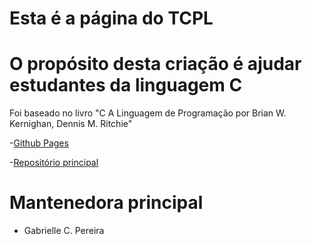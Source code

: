 # Esta é a página do TCPL

# O propósito desta criação é ajudar estudantes da linguagem C

<p> Foi baseado no livro "C A Linguagem de Programação por Brian W. Kernighan, Dennis M. Ritchie"
</p>

-[Github Pages](https://electronicskitten.github.io/tcpl/)


-[Repositório principal](https://github.com/electronicskitten/tcpl)


# Mantenedora principal
- Gabrielle C. Pereira
